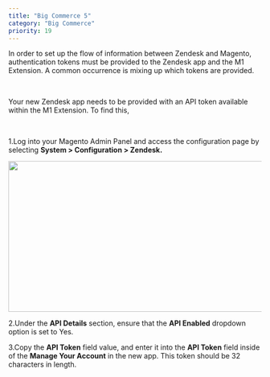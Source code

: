 ```yaml
---
title: "Big Commerce 5"
category: "Big Commerce"
priority: 19
---
```


In order to set up the flow of information between Zendesk and Magento, authentication tokens must be provided to the Zendesk app and the M1 Extension.  A common occurrence is mixing up which tokens are provided.

<br>

Your new Zendesk app needs to be provided with an API token available within the M1 Extension. To find this, 

<br>

>
  1.Log into your Magento Admin Panel and access the configuration page by selecting __System > Configuration > Zendesk.__

>
   <img src="../../images/FAQ_Zendesk_API_Token.png" data-canonical-src="../../images/FAQ_Zendesk_API_Token.png" width="600" height="300" />

>
  2.Under the __API Details__ section, ensure that the __API Enabled__ dropdown option is set to Yes.

>
  3.Copy the __API Token__ field value, and enter it into the __API Token__ field inside of the __Manage Your Account__ in the new app.  This token should be 32 characters in length.